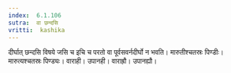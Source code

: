```yaml
---
index:  6.1.106
sutra:  वा छन्दसि
vritti:  kashika 
---
```


दीर्घात् छन्दसि विषये जसि च इचि च परतो वा पूर्वसवर्नदीर्घो न भवति। मारुतीश्चतस्रः पिण्डीः। मारुत्यश्चतस्रः पिण्ड्यः। वाराही। उपानही। वाराह्रौ। उपानह्यौ।

